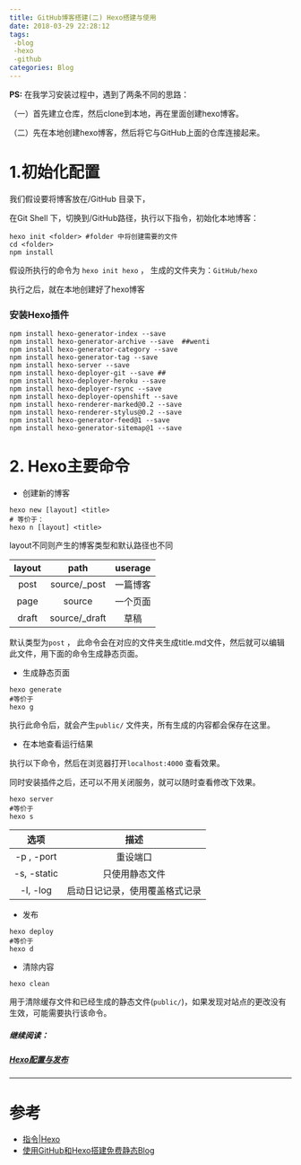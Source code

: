 ```yaml
---
title: GitHub博客搭建(二) Hexo搭建与使用
date: 2018-03-29 22:28:12
tags:
 -blog
 -hexo
 -github
categories: Blog
---
```


**PS:** 在我学习安装过程中，遇到了两条不同的思路：

（一）首先建立仓库，然后clone到本地，再在里面创建hexo博客。

（二）先在本地创建hexo博客，然后将它与GitHub上面的仓库连接起来。

<!--more-->

# 1.初始化配置

我们假设要将博客放在/GitHub 目录下，

在Git Shell 下，切换到/GitHub路径，执行以下指令，初始化本地博客：

```shell
hexo init <folder> #folder 中将创建需要的文件
cd <folder>
npm install
```

假设所执行的命令为 `hexo init hexo`  ， 生成的文件夹为：`GitHub/hexo`

执行之后，就在本地创建好了hexo博客

### 安装Hexo插件
```shell
npm install hexo-generator-index --save
npm install hexo-generator-archive --save  ##wenti
npm install hexo-generator-category --save
npm install hexo-generator-tag --save
npm install hexo-server --save
npm install hexo-deployer-git --save ##
npm install hexo-deployer-heroku --save
npm install hexo-deployer-rsync --save
npm install hexo-deployer-openshift --save
npm install hexo-renderer-marked@0.2 --save
npm install hexo-renderer-stylus@0.2 --save
npm install hexo-generator-feed@1 --save
npm install hexo-generator-sitemap@1 --save
```

# 2. Hexo主要命令

- 创建新的博客

```shell
hexo new [layout] <title>
# 等价于：
hexo n [layout] <title>
```

layout不同则产生的博客类型和默认路径也不同


| layout | path |userage|
| :----: | :--: | :--: |
| post | source/_post |一篇博客|
| page | source |一个页面|
| draft | source/_draft |草稿|

默认类型为`post` ， 此命令会在对应的文件夹生成title.md文件，然后就可以编辑此文件，用下面的命令生成静态页面。

- 生成静态页面

```shell
hexo generate
#等价于
hexo g
```

执行此命令后，就会产生`public/` 文件夹，所有生成的内容都会保存在这里。

- 在本地查看运行结果

执行以下命令，然后在浏览器打开`localhost:4000` 查看效果。

同时安装插件之后，还可以不用关闭服务，就可以随时查看修改下效果。

```shell
hexo server
#等价于
hexo s
```

|    选项     |              描述              |
| :---------: | :----------------------------: |
| -p , -port  |            重设端口            |
| -s, -static |         只使用静态文件         |
|  -l, -log   | 启动日记记录，使用覆盖格式记录 |

- 发布

```shell
hexo deploy
#等价于
hexo d
```

- 清除内容

```
hexo clean
```

用于清除缓存文件和已经生成的静态文件(`public/`)，如果发现对站点的更改没有生效，可能需要执行该命令。

##### 继续阅读：

##### [Hexo配置与发布](../hexo-guide-3/index.html)

---

# 参考

- [指令|Hexo](https://hexo.io/zh-cn/docs/commands.html)
- [使用GitHub和Hexo搭建免费静态Blog](https://wsgzao.github.io/post/hexo-guide/)
